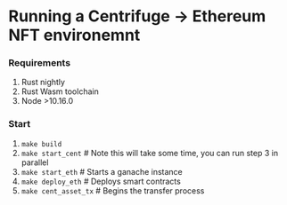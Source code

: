 # Running a Centrifuge -> Ethereum NFT environemnt

### Requirements
1. Rust nightly
2. Rust Wasm toolchain 
3. Node >10.16.0

### Start
1. `make build`
2. `make start_cent`    # Note this will take some time, you can run step 3 in parallel
3. `make start_eth`     # Starts a ganache instance
4. `make deploy_eth`    # Deploys smart contracts
5. `make cent_asset_tx` # Begins the transfer process
